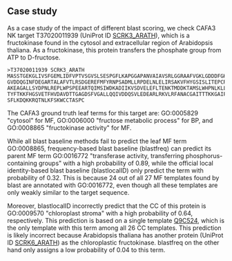## Case study ##

As a case study of the impact of different blast scoring, we check CAFA3 NK target
T37020011939 (UniProt ID [SCRK3_ARATH](https://www.uniprot.org/uniprot/Q9LNE4)),
which is a fructokinase found in the cytosol and extracellular region of 
Arabidopsis thaliana. As a fructokinase, this protein transfers the phosphate 
group from ATP to D-fructose. 

```
>T37020011939 SCRK3_ARATH
MASSTGEKGLIVSFGEMLIDFVPTVSGVSLSESPGFLKAPGGAPANVAIAVSRLGGRAAFVGKLGDDDFGHMLAGILRKN
GVDDQGINFDEGARTALAFVTLRSDGEREFMFYRNPSADMLLRPDELNLELIRSAKVFHYGSISLITEPCRSAHMKAMEV
AKEAGALLSYDPNLREPLWPSPEEARTQIMSIWDKADIIKVSDVELEFLTENKTMDDKTAMSLWHPNLKLLLVTLGEKGC
TYFTKKFHGSVETFHVDAVDTTGAGDSFVGALLQQIVDDQSVLEDEARLRKVLRFANACGAITTTKKGAIPALPTDIEAL
SFLKDQKKRQTNLKFSKWCCTASPC
```

The CAFA3 ground truth leaf terms for this target are:
GO:0005829 "cytosol" for MF, GO:0006000 "fructose metabolic process" for BP, and
GO:0008865 "fructokinase activity" for MF.

While all blast baseline methods fail to predict the leaf MF term GO:0008865, 
frequency-based blast baseline (blastfreq) can predict its parent MF term
GO:0016772 "transferase activity, transferring phosphorus-containing groups"
with a high probability of 0.89, while the official local identity-based
blast baseline (blastlocalID) only predict the term with probability of 0.32.
This is because 24 out of all 27 MF templates found by blast are annotated
with GO:0016772, even though all these templates are only weakly similar to
the target sequence.

Moreover, blastlocalID incorrectly predict that the CC of this protein is
GO:0009570 "chloroplast stroma" with a high probability of 0.64, respectively. 
This prediction is based on a single template
[Q9C524](https://www.uniprot.org/uniprot/Q9C524), which is the only template
with this term among all 26 CC templates. This prediction is likely incorrect 
because Arabidopsis thaliana has another protein (UniProt ID
[SCRK6_ARATH](https://www.uniprot.org/uniprot/Q9C524)) as the chloroplastic
fructokinase. blastfreq on the other hand only assigns a low probability of
0.04 to this term.
